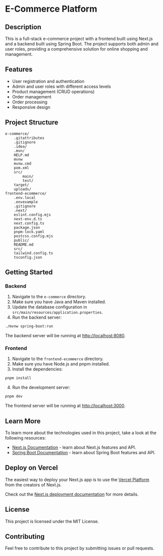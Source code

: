 # E-Commerce Platform

## Description

This is a full-stack e-commerce project with a frontend built using Next.js and a backend built using Spring Boot. The project supports both admin and user roles, providing a comprehensive solution for online shopping and management.

## Features

- User registration and authentication
- Admin and user roles with different access levels
- Product management (CRUD operations)
- Order management
- Order processing
- Responsive design

## Project Structure

```
e-commerce/
    .gitattributes
    .gitignore
    .idea/
    .mvn/
    HELP.md
    mvnw
    mvnw.cmd
    pom.xml
    src/
        main/
        test/
    target/
    uploads/
frontend-ecommerce/
    .env.local
    .envexample
    .gitignore
    .next/
    eslint.config.mjs
    next-env.d.ts
    next.config.ts
    package.json
    pnpm-lock.yaml
    postcss.config.mjs
    public/
    README.md
    src/
    tailwind.config.ts
    tsconfig.json
```

## Getting Started

### Backend

1. Navigate to the `e-commerce` directory.
2. Make sure you have Java and Maven installed.
3. Update the database configuration in `src/main/resources/application.properties`.
4. Run the backend server:

```bash
./mvnw spring-boot:run
```

The backend server will be running at [http://localhost:8080](http://localhost:8080).

### Frontend

1. Navigate to the `frontend-ecommerce` directory.
2. Make sure you have Node.js and pnpm installed.
3. Install the dependencies:

```bash
pnpm install
```

4. Run the development server:

```bash
pnpm dev
```

The frontend server will be running at [http://localhost:3000](http://localhost:3000).

## Learn More

To learn more about the technologies used in this project, take a look at the following resources:

- [Next.js Documentation](https://nextjs.org/docs) - learn about Next.js features and API.
- [Spring Boot Documentation](https://spring.io/projects/spring-boot) - learn about Spring Boot features and API.

## Deploy on Vercel

The easiest way to deploy your Next.js app is to use the [Vercel Platform](https://vercel.com/new?utm_medium=default-template&filter=next.js&utm_source=create-next-app&utm_campaign=create-next-app-readme) from the creators of Next.js.

Check out the [Next.js deployment documentation](https://nextjs.org/docs/app/building-your-application/deploying) for more details.

## License

This project is licensed under the MIT License.

## Contributing

Feel free to contribute to this project by submitting issues or pull requests.